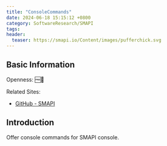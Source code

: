 ```yaml
---
title: "ConsoleCommands"
date: 2024-06-18 15:15:12 +0800
category: SoftwareResearch/SMAPI
tags:
header:
  teaser: https://smapi.io/Content/images/pufferchick.svg
---
```


## Basic Information

Openness: 🆓📖

Related Sites:

* [GitHub - SMAPI](https://github.com/Pathoschild/SMAPI)

## Introduction

Offer console commands for SMAPI console.
